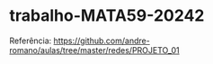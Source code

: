 # trabalho-MATA59-20242
Referência: https://github.com/andre-romano/aulas/tree/master/redes/PROJETO_01
